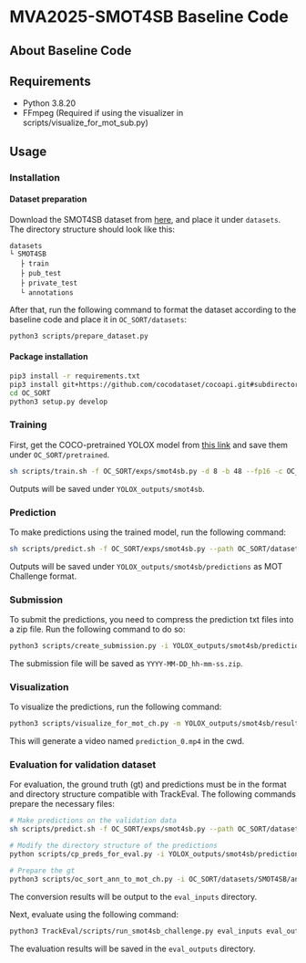 # MVA2025-SMOT4SB Baseline Code

## About Baseline Code

## Requirements

- Python 3.8.20
- FFmpeg (Required if using the visualizer in scripts/visualize_for_mot_sub.py)

## Usage

### Installation

#### Dataset preparation

Download the SMOT4SB dataset from [here]($DATASET_LINK), and place it under `datasets`. The directory structure should look like this:

```
datasets
└ SMOT4SB
　 ├ train
　 ├ pub_test
　 ├ private_test
　 └ annotations
```

After that, run the following command to format the dataset according to the baseline code and place it in `OC_SORT/datasets`:

```sh
python3 scripts/prepare_dataset.py
```

#### Package installation

```sh
pip3 install -r requirements.txt
pip3 install git+https://github.com/cocodataset/cocoapi.git#subdirectory=PythonAPI
cd OC_SORT
python3 setup.py develop
```

### Training

First, get the COCO-pretrained YOLOX model from [this link](https://github.com/Megvii-BaseDetection/YOLOX/tree/0.1.0) and save them under `OC_SORT/pretrained`.

```sh
sh scripts/train.sh -f OC_SORT/exps/smot4sb.py -d 8 -b 48 --fp16 -c OC_SORT/pretrained/yolox_x.pth
```

Outputs will be saved under `YOLOX_outputs/smot4sb`.

### Prediction

To make predictions using the trained model, run the following command:

```sh
sh scripts/predict.sh -f OC_SORT/exps/smot4sb.py --path OC_SORT/datasets/SMOT4SB/pub_test --ckpt YOLOX_outputs/smot4sb/best_ckpt.pth.tar
```

Outputs will be saved under `YOLOX_outputs/smot4sb/predictions` as MOT Challenge format.

### Submission

To submit the predictions, you need to compress the prediction txt files into a zip file. Run the following command to do so:

```sh
python3 scripts/create_submission.py -i YOLOX_outputs/smot4sb/predictions/pub_test/
```

The submission file will be saved as `YYYY-MM-DD_hh-mm-ss.zip`.

### Visualization

To visualize the predictions, run the following command:

```sh
python3 scripts/visualize_for_mot_ch.py -m YOLOX_outputs/smot4sb/results/0.txt -o prediction_0 -i OC_SORT/datasets/SMOT4SB/pub_test/0 --mp4 --show-bbox
```

This will generate a video named `prediction_0.mp4` in the cwd.

### Evaluation for validation dataset

For evaluation, the ground truth (gt) and predictions must be in the format and directory structure compatible with TrackEval. The following commands prepare the necessary files:

```sh
# Make predictions on the validation data
sh scripts/predict.sh -f OC_SORT/exps/smot4sb.py --path OC_SORT/datasets/SMOT4SB/val--ckpt YOLOX_outputs/smot4sb/best_ckpt.pth.tar

# Modify the directory structure of the predictions
python scripts/cp_preds_for_eval.py -i YOLOX_outputs/smot4sb/predictions/val/ -o eval_inputs

# Prepare the gt
python3 scripts/oc_sort_ann_to_mot_ch.py -i OC_SORT/datasets/SMOT4SB/annotations/val.json -o eval_inputs
```

The conversion results will be output to the `eval_inputs` directory.

Next, evaluate using the following command:

```sh
python3 TrackEval/scripts/run_smot4sb_challenge.py eval_inputs eval_outputs  val --metric-smot4sb
```

The evaluation results will be saved in the `eval_outputs` directory.
